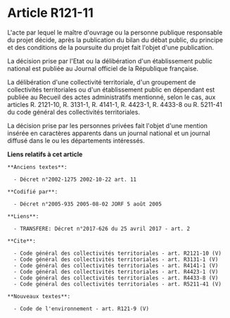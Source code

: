 # Article R121-11

L'acte par lequel le maître d'ouvrage ou la personne publique responsable du projet décide, après la publication du bilan du
débat public, du principe et des conditions de la poursuite du projet fait l'objet d'une publication. 

La décision prise par l'Etat ou la délibération d'un établissement public national est publiée au Journal officiel de la
République française. 

La délibération d'une collectivité territoriale, d'un groupement de collectivités territoriales ou d'un établissement public
en dépendant est publiée au Recueil des actes administratifs mentionné, selon le cas, aux articles R. 2121-10, R. 3131-1, R.
4141-1, R. 4423-1, R. 4433-8 ou R. 5211-41 du code général des collectivités territoriales. 

La décision prise par les personnes privées fait l'objet d'une mention insérée en caractères apparents dans un journal
national et un journal diffusé dans le ou les départements intéressés.

**Liens relatifs à cet article**

	**Anciens textes**:

	  - Décret n°2002-1275 2002-10-22 art. 11

	**Codifié par**:

	  - Décret n°2005-935 2005-08-02 JORF 5 août 2005

	**Liens**:

	  - TRANSFERE: Décret n°2017-626 du 25 avril 2017 - art. 2

	**Cite**:

	  - Code général des collectivités territoriales - art. R2121-10 (V)
	  - Code général des collectivités territoriales - art. R3131-1 (V)
	  - Code général des collectivités territoriales - art. R4141-1 (V)
	  - Code général des collectivités territoriales - art. R4423-1 (V)
	  - Code général des collectivités territoriales - art. R4433-8 (V)
	  - Code général des collectivités territoriales - art. R5211-41 (V)

	**Nouveaux textes**:

	  - Code de l'environnement - art. R121-9 (V)
